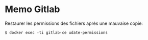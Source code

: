 # Memo Gitlab

Restaurer les permissions des fichiers après une mauvaise copie:

    $ docker exec -ti gitlab-ce udate-permissions
